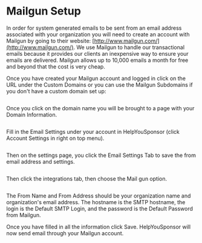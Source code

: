 # Mailgun Setup

In order for system generated emails to be sent from an email address associated with your organization you will need to create an account with Mailgun by going to their website: [http://www.mailgun.com/](http://www.mailgun.com/). We use Mailgun to handle our transactional emails because it provides our clients an inexpensive way to ensure your emails are delivered. Mailgun allows up to 10,000 emails a month for free and beyond that the cost is very cheap.

Once you have created your Mailgun account and logged in click on the URL under the Custom Domains or you can use the Mailgun Subdomains if you don't have a custom domain set up:

<figure><img src="https://3474867315-files.gitbook.io/~/files/v0/b/gitbook-x-prod.appspot.com/o/spaces%2FUtvGkHqkxF65IiEXi3vz%2Fuploads%2Fdq0DU1DSLTE6b9IUp8ma%2Fcustom%20domain%20set%20up.png?alt=media&#x26;token=6aa9c0df-985a-42a4-b97a-1795659026a5" alt=""><figcaption></figcaption></figure>

Once you click on the domain name you will be brought to a page with your Domain Information.

<figure><img src="https://3474867315-files.gitbook.io/~/files/v0/b/gitbook-x-prod.appspot.com/o/spaces%2FUtvGkHqkxF65IiEXi3vz%2Fuploads%2FaUdWtLmjypZOooucY3j6%2FDomain%20Information.png?alt=media&#x26;token=793380cc-fe08-4137-8f93-f3585c5070e9" alt=""><figcaption></figcaption></figure>

Fill in the Email Settings under your account in HelpYouSponsor (click Account Settings in right  on top menu).

<figure><img src="../.gitbook/assets/image_2023-05-24_143309957.png" alt=""><figcaption></figcaption></figure>

Then on the settings page, you click the Email Settings Tab to save the from email address and settings.

<figure><img src="../.gitbook/assets/image_2023-05-24_143533955.png" alt=""><figcaption></figcaption></figure>

Then click the integrations tab, then choose the Mail gun option.

<figure><img src="../.gitbook/assets/image_2023-05-24_143803168.png" alt=""><figcaption></figcaption></figure>

The From Name and From Address should be your organization name and organization's email address. The hostname is the SMTP hostname, the login is the Default SMTP Login, and the password is the Default Password from Mailgun.

Once you have filled in all the information click Save. HelpYouSponsor will now send email through your Mailgun account.

